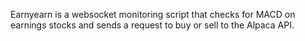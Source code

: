 Earnyearn is a websocket monitoring script that checks for MACD on earnings stocks and sends a request to buy or sell to the Alpaca API.
